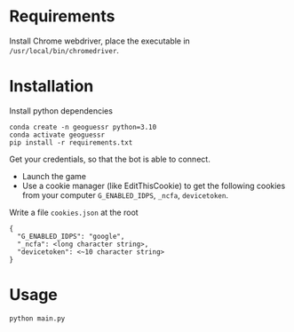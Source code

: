 # Requirements

Install Chrome webdriver, place the executable in `/usr/local/bin/chromedriver`.

# Installation

Install python dependencies

```
conda create -n geoguessr python=3.10
conda activate geoguessr
pip install -r requirements.txt
```

Get your credentials, so that the bot is able to connect.
- Launch the game
- Use a cookie manager (like EditThisCookie) to get the following cookies from your computer `G_ENABLED_IDPS`, `_ncfa`, `devicetoken`.

Write a file `cookies.json` at the root

```
{
  "G_ENABLED_IDPS": "google",
  "_ncfa": <long character string>,
  "devicetoken": <~10 character string>
}
```

# Usage

`python main.py`